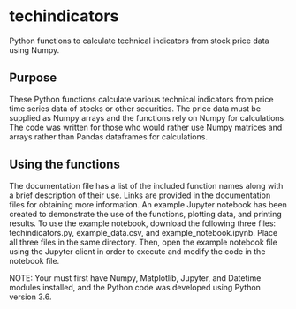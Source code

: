 # techindicators
Python functions to calculate technical indicators from stock price data using Numpy.

## Purpose

These Python functions calculate various technical indicators from price time series data of stocks or other securities. The price data must be supplied as Numpy arrays and the functions rely on Numpy for calculations.  The code was written for those who would rather use Numpy matrices and arrays rather than Pandas dataframes for calculations.

## Using the functions

The documentation file has a list of the included function names along with a brief description of their use.  Links are provided in the documentation files for obtaining more information.  An example Jupyter notebook has been created to demonstrate the use of the functions, plotting data, and printing results.  To use the example notebook, download the following three files: techindicators.py, example_data.csv, and example_notebook.ipynb.  Place all three files in the same directory.  Then, open the example notebook file using the Jupyter client in order to execute and modify the code in the notebook file.

NOTE: Your must first have Numpy, Matplotlib, Jupyter, and Datetime modules installed, and the Python code was developed using Python version 3.6.
